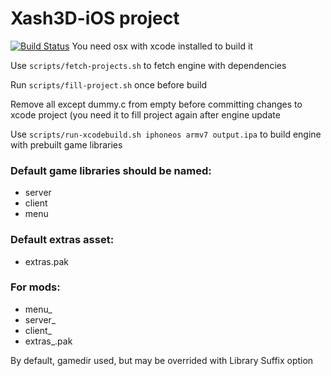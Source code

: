# Xash3D-iOS project
[![Build Status](https://travis-ci.org/mittorn/xash3d-ios.svg)](https://travis-ci.org/mittorn/xash3d-ios)
You need osx with xcode installed to build it

Use `scripts/fetch-projects.sh` to fetch engine with dependencies

Run `scripts/fill-project.sh` once before build

Remove all except dummy.c from empty before committing changes to xcode project (you need it to fill project again after engine update

Use `scripts/run-xcodebuild.sh iphoneos armv7 output.ipa` to build engine with prebuilt game libraries

### Default game libraries should be named:

* server
* client
* menu

### Default extras asset:

* extras.pak

### For mods:

* menu_<gamedir>
* server_<gamedir>
* client_<gamedir>
* extras_<gamedir>.pak

By default, gamedir used, but may be overrided with Library Suffix option
